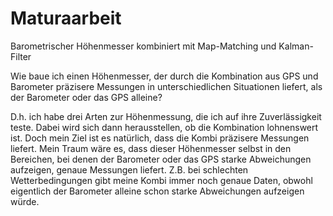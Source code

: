 # Maturaarbeit
Barometrischer Höhenmesser kombiniert mit Map-Matching und Kalman-Filter

Wie baue ich einen Höhenmesser, der durch die Kombination aus GPS und Barometer präzisere Messungen in unterschiedlichen Situationen liefert, als der Barometer oder das GPS alleine?

D.h. ich habe drei Arten zur Höhenmessung, die ich auf ihre Zuverlässigkeit teste. Dabei wird sich dann herausstellen, ob die Kombination lohnenswert ist. Doch mein Ziel ist es natürlich, dass die Kombi präzisere Messungen liefert. Mein Traum wäre es, dass dieser Höhenmesser selbst in den Bereichen, bei denen der Barometer oder das GPS starke Abweichungen aufzeigen, genaue Messungen liefert. Z.B. bei schlechten Wetterbedingungen gibt meine Kombi immer noch genaue Daten, obwohl eigentlich der Barometer alleine schon starke Abweichungen aufzeigen würde.
